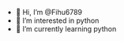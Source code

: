 - 👋 Hi, I’m @Fihu6789
- 👀 I’m interested in python
- 🌱 I’m currently learning python

<!---
Fihu6789/Fihu6789 is a ✨ special ✨ repository because its `README.md` (this file) appears on your GitHub profile.
You can click the Preview link to take a look at your changes.
--->
